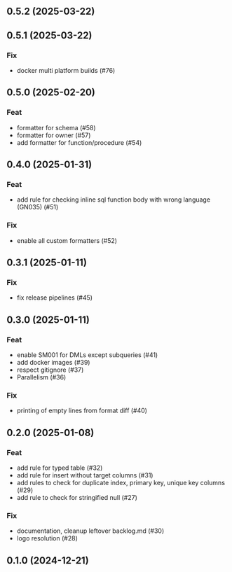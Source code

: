 ## 0.5.2 (2025-03-22)

## 0.5.1 (2025-03-22)

### Fix

- docker multi platform builds (#76)

## 0.5.0 (2025-02-20)

### Feat

- formatter for schema (#58)
- formatter for owner (#57)
- add formatter for function/procedure (#54)

## 0.4.0 (2025-01-31)

### Feat

- add rule for checking inline sql function body with wrong language (GN035) (#51)

### Fix

- enable all custom formatters (#52)

## 0.3.1 (2025-01-11)

### Fix

- fix release pipelines (#45)

## 0.3.0 (2025-01-11)

### Feat

- enable SM001 for DMLs except subqueries (#41)
- add docker images (#39)
- respect gitignore (#37)
- Parallelism (#36)

### Fix

- printing of empty lines from format diff (#40)

## 0.2.0 (2025-01-08)

### Feat

- add rule for typed table (#32)
- add rule for insert without target columns (#31)
- add rules to check for duplicate index, primary key, unique key columns (#29)
- add rule to check for stringified null (#27)

### Fix

- documentation, cleanup leftover backlog.md (#30)
- logo resolution (#28)

## 0.1.0 (2024-12-21)
